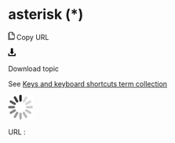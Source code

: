 # asterisk (\*)

![Copy URL](media/asterisk/Copy.png)
Copy URL

![Download](media/asterisk/Download.png)

Download topic

See [Keys and keyboard shortcuts term collection](https://worldready.cloudapp.net/Styleguide/Read?id=2700&topicid=27401)

![In progress](media/asterisk/activity-large.gif)

URL :
